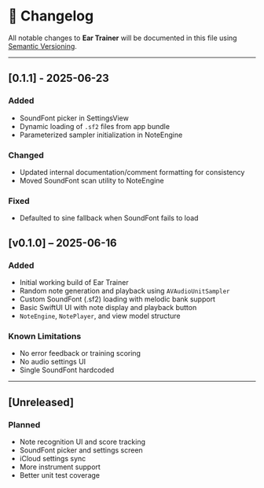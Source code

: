 # 📜 Changelog

All notable changes to **Ear Trainer** will be documented in this file using [Semantic Versioning](https://semver.org/).

---
## [0.1.1] - 2025-06-23

### Added
- SoundFont picker in SettingsView
- Dynamic loading of `.sf2` files from app bundle
- Parameterized sampler initialization in NoteEngine

### Changed
- Updated internal documentation/comment formatting for consistency
- Moved SoundFont scan utility to NoteEngine

### Fixed
- Defaulted to sine fallback when SoundFont fails to load

## [v0.1.0] – 2025-06-16
### Added
- Initial working build of Ear Trainer
- Random note generation and playback using `AVAudioUnitSampler`
- Custom SoundFont (.sf2) loading with melodic bank support
- Basic SwiftUI UI with note display and playback button
- `NoteEngine`, `NotePlayer`, and view model structure

### Known Limitations
- No error feedback or training scoring
- No audio settings UI
- Single SoundFont hardcoded

---

## [Unreleased]
### Planned
- Note recognition UI and score tracking
- SoundFont picker and settings screen
- iCloud settings sync
- More instrument support
- Better unit test coverage

